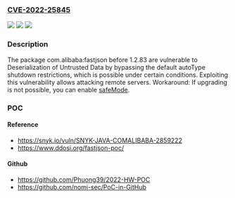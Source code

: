 ### [CVE-2022-25845](https://cve.mitre.org/cgi-bin/cvename.cgi?name=CVE-2022-25845)
![](https://img.shields.io/static/v1?label=Product&message=com.alibaba%3Afastjson&color=blue)
![](https://img.shields.io/static/v1?label=Version&message=%3C%201.2.83%20&color=brighgreen)
![](https://img.shields.io/static/v1?label=Vulnerability&message=Deserialization%20of%20Untrusted%20Data&color=brighgreen)

### Description

The package com.alibaba:fastjson before 1.2.83 are vulnerable to Deserialization of Untrusted Data by bypassing the default autoType shutdown restrictions, which is possible under certain conditions. Exploiting this vulnerability allows attacking remote servers. Workaround: If upgrading is not possible, you can enable [safeMode](https://github.com/alibaba/fastjson/wiki/fastjson_safemode).

### POC

#### Reference
- https://snyk.io/vuln/SNYK-JAVA-COMALIBABA-2859222
- https://www.ddosi.org/fastjson-poc/

#### Github
- https://github.com/Phuong39/2022-HW-POC
- https://github.com/nomi-sec/PoC-in-GitHub

